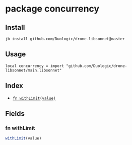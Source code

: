 # package concurrency



## Install

```
jb install github.com/Duologic/drone-libsonnet@master
```

## Usage

```jsonnet
local concurrency = import "github.com/Duologic/drone-libsonnet/main.libsonnet"
```

## Index

* [`fn withLimit(value)`](#fn-withlimit)

## Fields

### fn withLimit

```ts
withLimit(value)
```


